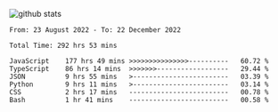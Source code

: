 
![github stats](https://github-readme-stats.vercel.app/api?username=realmahd1&show_icons=true&theme=codeSTACKr&hide_rank=true&count_private=true)

<!--START_SECTION:waka-->

```text
From: 23 August 2022 - To: 22 December 2022

Total Time: 292 hrs 53 mins

JavaScript    177 hrs 49 mins >>>>>>>>>>>>>>>----------   60.72 %
TypeScript    86 hrs 14 mins  >>>>>>>------------------   29.44 %
JSON          9 hrs 55 mins   >------------------------   03.39 %
Python        9 hrs 11 mins   >------------------------   03.14 %
CSS           2 hrs 17 mins   -------------------------   00.78 %
Bash          1 hr 41 mins    -------------------------   00.58 %
```

<!--END_SECTION:waka-->
